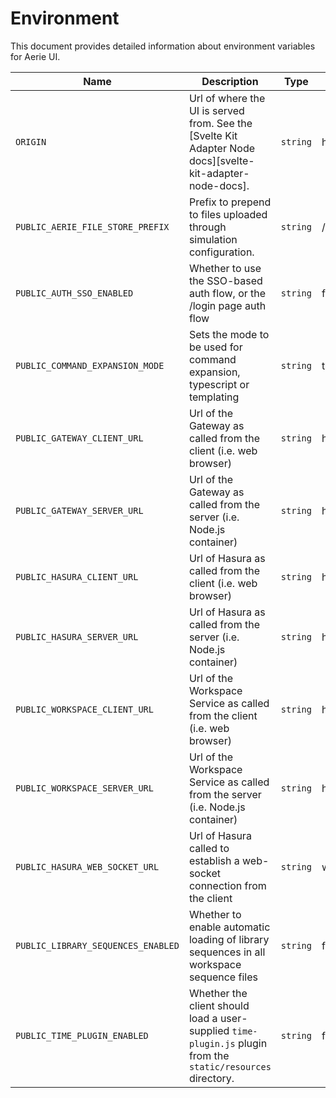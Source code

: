 # Environment

This document provides detailed information about environment variables for Aerie UI.

| Name                               | Description                                                                                                   | Type     | Default                          |
| ---------------------------------- | ------------------------------------------------------------------------------------------------------------- | -------- | -------------------------------- |
| `ORIGIN`                           | Url of where the UI is served from. See the [Svelte Kit Adapter Node docs][svelte-kit-adapter-node-docs].     | `string` | http://localhost                 |
| `PUBLIC_AERIE_FILE_STORE_PREFIX`   | Prefix to prepend to files uploaded through simulation configuration.                                         | `string` | /usr/src/app/merlin_file_store/  |
| `PUBLIC_AUTH_SSO_ENABLED`          | Whether to use the SSO-based auth flow, or the /login page auth flow                                          | `string` | false                            |
| `PUBLIC_COMMAND_EXPANSION_MODE`    | Sets the mode to be used for command expansion, typescript or templating                                      | `string` | typescript                       |
| `PUBLIC_GATEWAY_CLIENT_URL`        | Url of the Gateway as called from the client (i.e. web browser)                                               | `string` | http://localhost:9000            |
| `PUBLIC_GATEWAY_SERVER_URL`        | Url of the Gateway as called from the server (i.e. Node.js container)                                         | `string` | http://localhost:9000            |
| `PUBLIC_HASURA_CLIENT_URL`         | Url of Hasura as called from the client (i.e. web browser)                                                    | `string` | http://localhost:8080/v1/graphql |
| `PUBLIC_HASURA_SERVER_URL`         | Url of Hasura as called from the server (i.e. Node.js container)                                              | `string` | http://localhost:8080/v1/graphql |
| `PUBLIC_WORKSPACE_CLIENT_URL`      | Url of the Workspace Service as called from the client (i.e. web browser)                                     | `string` | http://localhost:8080/v1/graphql |
| `PUBLIC_WORKSPACE_SERVER_URL`      | Url of the Workspace Service as called from the server (i.e. Node.js container)                               | `string` | http://localhost:8080/v1/graphql |
| `PUBLIC_HASURA_WEB_SOCKET_URL`     | Url of Hasura called to establish a web-socket connection from the client                                     | `string` | ws://localhost:8080/v1/grap      |
| `PUBLIC_LIBRARY_SEQUENCES_ENABLED` | Whether to enable automatic loading of library sequences in all workspace sequence files                      | `string` | false                            |
| `PUBLIC_TIME_PLUGIN_ENABLED`       | Whether the client should load a user-supplied `time-plugin.js` plugin from the `static/resources` directory. | `string` | false                            |
